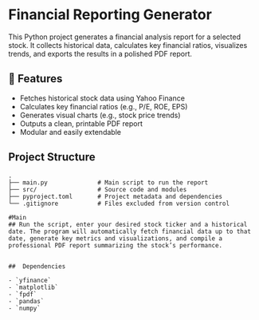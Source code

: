 # Financial Reporting Generator

This Python project generates a financial analysis report for a selected stock. It collects historical data, calculates key financial ratios, visualizes trends, and exports the results in a polished PDF report.

## 🔧 Features

- Fetches historical stock data using Yahoo Finance
- Calculates key financial ratios (e.g., P/E, ROE, EPS)
- Generates visual charts (e.g., stock price trends)
- Outputs a clean, printable PDF report
- Modular and easily extendable

## Project Structure

```
.
├── main.py              # Main script to run the report
├── src/                 # Source code and modules
├── pyproject.toml       # Project metadata and dependencies
└── .gitignore           # Files excluded from version control
```


```
#Main
## Run the script, enter your desired stock ticker and a historical date. The program will automatically fetch financial data up to that date, generate key metrics and visualizations, and compile a professional PDF report summarizing the stock’s performance.


##  Dependencies

- `yfinance`
- `matplotlib`
- `fpdf`
- `pandas`
- `numpy`

